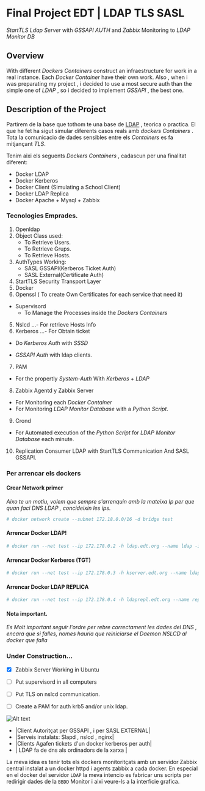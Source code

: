 # Final Project EDT | LDAP TLS SASL
_StartTLS Ldap Server_ with _GSSAPI AUTH_ and _Zabbix_ Monitoring to _LDAP Monitor DB_

## Overview

With different _Dockers Containers_ construct an infraestructure for work in a real instance. Each _Docker Container_ have their own work.
Also , when i was preparating my project , i decided to use a most secure auth than the simple one of _LDAP_ , so i decided  to implement _GSSAPI_ , the best one.

## Description of the Project

Partirem de la base que tothom te una base de [LDAP](https://es.wikipedia.org/wiki/OpenLDAP) , teorica o practica.
El que he fet ha sigut simular diferents casos reals amb _dockers Containers_ .
Tota la comunicacio de dades sensibles entre els _Containers_ es fa mitjançant _TLS_.

Tenim aixi els seguents _Dockers Containers_ , cadascun per una finalitat diferent:

- Docker LDAP
- Docker Kerberos
- Docker Client (Simulating a School Client)
- Docker LDAP Replica 
- Docker Apache + Mysql + Zabbix

### Tecnologies Emprades.

1. Openldap
  1. Object Class used:
      * To Retrieve Users.
      * To Retrieve Grups.
      * To Retrieve Hosts.
  2. AuthTypes Working:
      - SASL GSSAPI(Kerberos Ticket Auth)
      - SASL External(Certificate Auth)
  3. StartTLS Security Transport Layer    
2. Docker 
3. Openssl ( To create Own Certificates for each service that need it)
* Supervisord 
  * To Manage the Processes inside the _Dockers Containers_ 
5. Nslcd 
  ...- For retrieve Hosts Info 
6. Kerberos 
  ...- For Obtain ticket
  * Do _Kerberos Auth_ with _SSSD_ 
  - _GSSAPI Auth_ with ldap clients.
7. PAM
  - For the propertly _System-Auth_ With _Kerberos_ + _LDAP_
8. Zabbix Agentd y Zabbix Server
  - For Monitoring each _Docker Container_
  - For Monitoring  _LDAP Monitor Database_ with a _Python Script_.
9. Crond
  - For Automated execution of the _Python Script_ for _LDAP Monitor Database_ each minute.
10. Replication Consumer LDAP with StartTLS Communication And SASL GSSAPI.

### Per arrencar els dockers
#### Crear Network primer
_Aixo te un motiu, volem que sempre s'arrenquin amb la mateixa Ip per que quan faci DNS LDAP , concideixin les ips._
 ```bash
 # docker network create --subnet 172.18.0.0/16 -d bridge test
 ```
#### Arrencar Docker LDAP! 
 ```bash
 # docker run --net test --ip 172.178.0.2 -h ldap.edt.org --name ldap -it antagme/ldap_supervisor:latest
 ```  
#### Arrencar Docker Kerberos (TGT)  
 ```bash
 # docker run --net test --ip 172.178.0.3 -h kserver.edt.org --name ldap -it antagme/kerberos:latest
 ```
#### Arrencar Docker LDAP REPLICA
 ```bash
 # docker run --net test --ip 172.178.0.4 -h ldaprepl.edt.org --name replica -it antagme/ldap_replica:latest
 ```
#### Nota important.
_Es Molt important seguir l'ordre per rebre correctament les dades del DNS , encara que si falles, nomes hauria que reiniciarse el Daemon NSLCD al docker que falla_

### Under Construction...

- [x] Zabbix Server Working in Ubuntu
- [ ] Put supervisord in all computers
- [ ] Put TLS on nslcd communication.
- [ ] Create a PAM for auth krb5 and/or unix ldap.

 
 ![Alt text](http://octodex.github.com/images/stormtroopocat.jpg "The Stormtroopocat")

- |Client Autoritçat per GSSAPI , i per SASL EXTERNAL|
- |Serveis instalats: Slapd , nslcd , nginx|
- |Clients Agafen tickets d'un docker kerberos per auth|
- | LDAP fa de dns als ordinadors de la xarxa |

La meva idea es tenir tots els dockers monitoritçats amb un servidor Zabbix central instalat a un docker httpd i agents zabbix a cada docker. En especial en el docker del servidor `LDAP` la meva intencio es fabricar uns scripts per redirigir dades de la `BBDD`
Monitor i aixi veure-ls a la interficie grafica.
